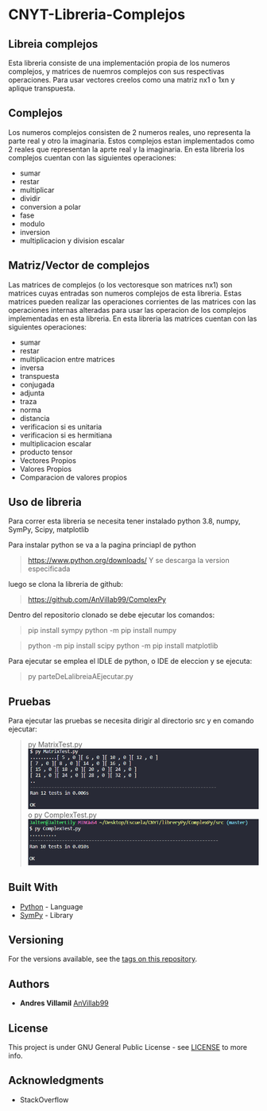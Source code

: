 # CNYT-Libreria-Complejos 
## Libreia complejos
Esta libreria consiste de una implementación propia de los numeros complejos, y matrices de nuemros complejos con sus respectivas operaciones.
Para usar vectores creelos como una matriz nx1 o 1xn y aplique transpuesta.


## Complejos
Los numeros complejos consisten de 2 numeros reales, uno representa la parte real y otro la imaginaria.
Estos complejos estan implementados como 2 reales que representan la aprte real y la imaginaria.
En esta libreria los complejos cuentan con las siguientes operaciones: 
 - sumar
 - restar
 - multiplicar
 - dividir
 - conversion a polar
 - fase
 - modulo
 - inversion
 - multiplicacion y division escalar

## Matriz/Vector de complejos
Las matrices de complejos (o los vectoresque son matrices nx1) son matrices cuyas entradas son numeros complejos de esta libreria. Estas matrices pueden realizar las operaciones corrientes de las matrices con las operaciones internas alteradas para usar las operacion de los complejos implementadas en esta libreria.
En esta libreria las matrices cuentan con las siguientes operaciones: 
 - sumar
 - restar
 - multiplicacion entre matrices
 - inversa
 - transpuesta
 - conjugada
 - adjunta
 - traza
 - norma
 - distancia
 - verificacion si es unitaria
 - verificacion si es hermitiana
 - multiplicacion escalar
 - producto tensor
 - Vectores Propios
 - Valores Propios
 - Comparacion de valores propios
## Uso de libreria
Para correr esta libreria se necesita tener instalado python 3.8, numpy, SymPy, Scipy, matplotlib

Para instalar python se va a la pagina princiapl de python 
> https://www.python.org/downloads/
Y se descarga la version especificada

luego se clona la libreria de github:
>https://github.com/AnVillab99/ComplexPy

Dentro del repositorio clonado se debe ejecutar los comandos:

> pip install sympy
> python -m pip install numpy

> python -m pip install scipy
> python -m pip install matplotlib


Para ejecutar se emplea el IDLE de python, o IDE de eleccion y se ejecuta: 

>py parteDeLalibreiaAEjecutar.py


## Pruebas
Para ejecutar las pruebas se necesita dirigir al directorio src y en comando ejecutar:

> py MatrixTest.py
![testMatrices](https://github.com/AnVillab99/ComplexPy/blob/master/resources/images/testMatriz.PNG)
o
>py ComplexTest.py
![testComplejos](https://github.com/AnVillab99/ComplexPy/blob/master/resources/images/testComplejos.PNG)


## Built With

* [Python](https://maven.apache.org/) - Language
* [SymPy](https://www.sympy.org/en/index.html) - Library

## Versioning

For the versions available, see the [tags on this repository](https://github.com/AnVillab99/ComplexPy). 

## Authors

* **Andres Villamil**  [AnVillab99](https://github.com/AnVillab99)


## License

This project is under GNU General Public License - see [LICENSE](https://github.com/AnVillab99/AREP-Lab1/blob/master/LICENSE) to more info.

## Acknowledgments

* StackOverflow

